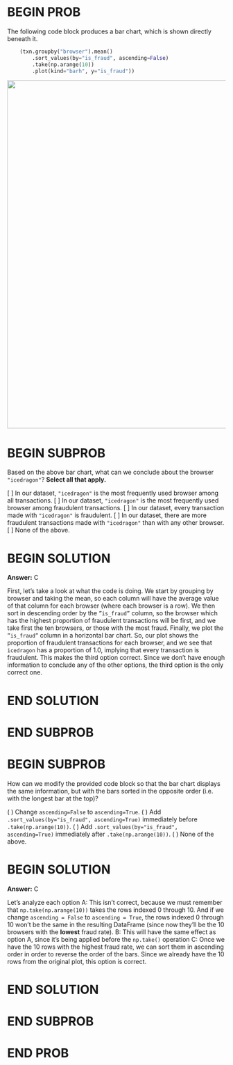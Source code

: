 # BEGIN PROB

The following code block produces a bar chart, which is shown directly
beneath it.

```py  
    (txn.groupby("browser").mean()
        .sort_values(by="is_fraud", ascending=False)
        .take(np.arange(10))
        .plot(kind="barh", y="is_fraud"))
```

<center><img src='../assets/images/fa23-final/top_ten.jpg' width=800></center>


# BEGIN SUBPROB

Based on the above bar chart, what can we conclude about the browser
`"icedragon"`? **Select all that apply.**

[ ] In our dataset, `"icedragon"` is the most frequently used browser among all transactions.
[ ] In our dataset, `"icedragon"` is the most frequently used browser among fraudulent transactions.
[ ] In our dataset, every transaction made with `"icedragon"` is fraudulent.
[ ] In our dataset, there are more fraudulent transactions made with `"icedragon"` than with any other browser.
[ ] None of the above.

# BEGIN SOLUTION
**Answer:** C

First, let’s take a look at what the code is doing. We start by grouping by browser and taking the mean, so each column will have the average value of that column for each browser (where each browser is a row). We then sort in descending order by the `”is_fraud”` column, so the browser which has the highest proportion of fraudulent transactions will be first, and we take first the ten browsers, or those with the most fraud. Finally, we plot the `”is_fraud”` column in a horizontal bar chart. So, our plot shows the proportion of fraudulent transactions for each browser, and we see that `icedragon` has a proportion of 1.0, implying that every transaction is fraudulent. This makes the third option correct. Since we don’t have enough information to conclude any of the other options, the third option is the only correct one.


# END SOLUTION

# END SUBPROB

# BEGIN SUBPROB

How can we modify the provided code block so that the bar chart displays
the same information, but with the bars sorted in the opposite order
(i.e. with the longest bar at the top)?

( ) Change `ascending=False` to `ascending=True`.
( ) Add `.sort_values(by="is_fraud", ascending=True)` immediately before `.take(np.arange(10))`.
( ) Add `.sort_values(by="is_fraud", ascending=True)` immediately after `.take(np.arange(10))`.
( ) None of the above.

# BEGIN SOLUTION

**Answer:** C

Let’s analyze each option
A: This isn’t correct, because we must remember that `np.take(np.arange(10))` takes the rows indexed 0 through 10. And if we change `ascending = False` to `ascending = True`, the rows indexed 0 through 10 won’t be the same in the resulting DataFrame (since now they’ll be the 10 browsers with the **lowest** fraud rate).
B: This will have the same effect as option A, since it’s being applied before the `np.take()` operation
C: Once we have the 10 rows with the highest fraud rate, we can sort them in ascending order in order to reverse the order of the bars. Since we already have the 10 rows from the original plot, this option is correct.


# END SOLUTION

# END SUBPROB

# END PROB